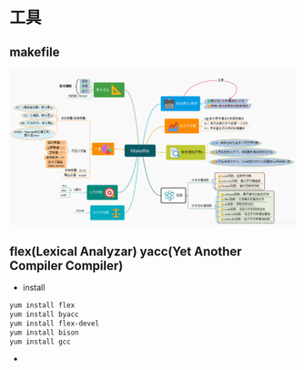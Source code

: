 # 工具

## makefile
![全面的介绍图](./assets/20200805173824593.png)

## flex(Lexical Analyzar) yacc(Yet Another Compiler Compiler)
* install 
```
yum install flex
yum install byacc
yum install flex-devel
yum install bison
yum install gcc
```
* 

